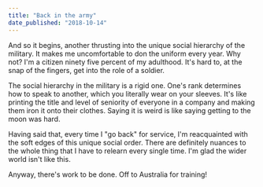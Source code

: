 ```yaml
---
title: "Back in the army"
date_published: "2018-10-14"
---
```


And so it begins, another thrusting into the unique social hierarchy of the military. It makes me uncomfortable to don the uniform every year. Why not? I'm a citizen ninety five percent of my adulthood. It's hard to, at the snap of the fingers, get into the role of a soldier.

The social hierarchy in the military is a rigid one. One's rank determines how to speak to another, which you literally wear on your sleeves. It's like printing the title and level of seniority of everyone in a company and making them iron it onto their clothes. Saying it is weird is like saying getting to the moon was hard.

Having said that, every time I "go back" for service, I'm reacquainted with the soft edges of this unique social order. There are definitely nuances to the whole thing that I have to relearn every single time. I'm glad the wider world isn't like this.

Anyway, there's work to be done. Off to Australia for training!
